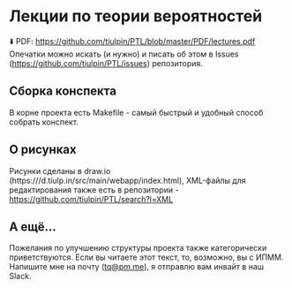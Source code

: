 # Лекции по теории вероятностей
:arrow_down: PDF: https://github.com/tiulpin/PTL/blob/master/PDF/lectures.pdf
Опечатки можно искать (и нужно) и писать об этом в Issues (https://github.com/tiulpin/PTL/issues) репозитория. 

## Сборка конспекта
В корне проекта есть Makefile - самый быстрый и удобный способ собрать конспект. 

## О рисунках
Рисунки сделаны в draw.io (https:///d.tiulp.in/src/main/webapp/index.html), XML-файлы для редактирования также есть в репозитории - https://github.com/tiulpin/PTL/search?l=XML

## А ещё...
Пожелания по улучшению структуры проекта также категорически приветствуются.
Если вы читаете этот текст, то, возможно, вы с ИПММ. Напишите мне на почту (tq@pm.me), я отправлю вам инвайт в наш Slack.
